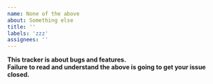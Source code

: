 ```yaml
---
name: None of the above
about: Something else
title: ''
labels: 'zzz'
assignees: ''
---
```


<!--
!!! DO NOT USE THIS TRACKER FOR ANYTHING BUT
!!! - BUG REPORTS
!!! - FEATURE REQUESTS
!!!
!!! Please use an appropriate channel on svite discord instead: https://discord.gg/nzgMZJD
-->

**This tracker is about bugs and features.**<br>
**Failure to read and understand the above is going to get your issue closed.**
